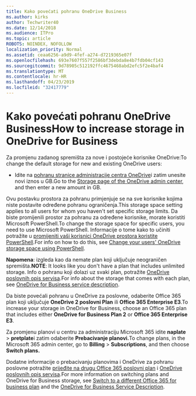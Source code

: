 ```yaml
---
title: Kako povećati pohranu OneDrive Business
ms.author: kirks
author: Techwriter40
ms.date: 12/14/2018
ms.audience: ITPro
ms.topic: article
ROBOTS: NOINDEX, NOFOLLOW
localization_priority: Normal
ms.assetid: ceaa6256-a9d9-4fef-a274-d7219365e07f
ms.openlocfilehash: 693e7607f557f2586bf3debda8e4b7fdb04cf143
ms.sourcegitcommit: 9d78905c512192ffc4675468abd2efc5f2e4baf4
ms.translationtype: MT
ms.contentlocale: hr-HR
ms.lasthandoff: 04/23/2019
ms.locfileid: "32417779"
---
```

# <a name="how-to-increase-storage-in-onedrive-for-business"></a><span data-ttu-id="29c27-102">Kako povećati pohranu OneDrive Business</span><span class="sxs-lookup"><span data-stu-id="29c27-102">How to increase storage in OneDrive for Business</span></span>

<span data-ttu-id="29c27-103">Za promjenu zadanog spremišta za nove i postojeće korisnike OneDrive:</span><span class="sxs-lookup"><span data-stu-id="29c27-103">To change the default storage for new and existing OneDrive users:</span></span>
  
- <span data-ttu-id="29c27-104">Idite na [pohranu stranice administracije centra OneDrive](https://admin.onedrive.com/?v=StorageSettings)i zatim unesite novi iznos u GB.</span><span class="sxs-lookup"><span data-stu-id="29c27-104">Go to the [Storage page of the OneDrive admin center](https://admin.onedrive.com/?v=StorageSettings), and then enter a new amount in GB.</span></span>
    
<span data-ttu-id="29c27-105">Ovu postavku prostora za pohranu primjenjuje se na sve korisnike kojima niste postavite određene pohranu ograničenja.</span><span class="sxs-lookup"><span data-stu-id="29c27-105">This storage space setting applies to all users for whom you haven't set specific storage limits.</span></span> <span data-ttu-id="29c27-106">Da biste promijenili prostor za pohranu za određene korisnike, morate koristiti Microsoft PowerShell.</span><span class="sxs-lookup"><span data-stu-id="29c27-106">To change the storage space for specific users, you need to use Microsoft PowerShell.</span></span> <span data-ttu-id="29c27-107">Informacije o tome kako to učiniti potražite u [promijeniti vaši korisnici OneDrive prostora koristite PowerShell](https://go.microsoft.com/fwlink/?linkid=866402).</span><span class="sxs-lookup"><span data-stu-id="29c27-107">For info on how to do this, see [Change your users' OneDrive storage space using PowerShell](https://go.microsoft.com/fwlink/?linkid=866402).</span></span> 
  
 <span data-ttu-id="29c27-108">**Napomena**: izgleda kao da nemate plan koji uključuje neograničen spremišta.</span><span class="sxs-lookup"><span data-stu-id="29c27-108">**NOTE**: It looks like you don't have a plan that includes unlimited storage.</span></span> <span data-ttu-id="29c27-109">Info o pohranu koji dolazi uz svaki plan, potražite [OneDrive poslovnih opis servisa](https://go.microsoft.com/fwlink/p/?LinkID=826071).</span><span class="sxs-lookup"><span data-stu-id="29c27-109">For info about the storage that comes with each plan, see [OneDrive for Business service description](https://go.microsoft.com/fwlink/p/?LinkID=826071).</span></span>
  
<span data-ttu-id="29c27-110">Da biste povećali pohranu u OneDrive za poslovne, odaberite Office 365 plan koji uključuje **OneDrive 2 poslovni Plan** ili **Office 365 Enterprise E3**.</span><span class="sxs-lookup"><span data-stu-id="29c27-110">To increase your storage in OneDrive for Business, choose an Office 365 plan that includes either **OneDrive for Business Plan 2** or **Office 365 Enterprise E3**.</span></span> 
  
<span data-ttu-id="29c27-111">Za promjenu planovi u centru za administraciju Microsoft 365 idite **naplate** \> **pretplate**i zatim odaberite **Prebacivanje planovi.**</span><span class="sxs-lookup"><span data-stu-id="29c27-111">To change plans, in the Microsoft 365 admin center, go to **Billing** \> **Subscriptions**, and then choose **Switch plans.**</span></span>
  
<span data-ttu-id="29c27-112">Dodatne informacije o prebacivanju planovima i OneDrive za pohranu poslovne potražite [prijeđite na drugu Office 365 poslovni plan](https://go.microsoft.com/fwlink/?LinkId=2031117) i [OneDrive poslovnih opis servisa](https://go.microsoft.com/fwlink/?LinkId-2031122).</span><span class="sxs-lookup"><span data-stu-id="29c27-112">For more information on switching plans and OneDrive for Business storage, see [Switch to a different Office 365 for business plan](https://go.microsoft.com/fwlink/?LinkId=2031117) and the [OneDrive for Business Service Description](https://go.microsoft.com/fwlink/?LinkId-2031122).</span></span>
  

